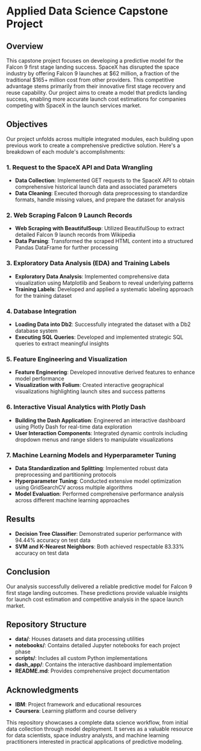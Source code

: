 # Applied Data Science Capstone Project

## Overview
This capstone project focuses on developing a predictive model for the Falcon 9 first stage landing success. SpaceX has disrupted the space industry by offering Falcon 9 launches at $62 million, a fraction of the traditional $165+ million cost from other providers. This competitive advantage stems primarily from their innovative first stage recovery and reuse capability. Our project aims to create a model that predicts landing success, enabling more accurate launch cost estimations for companies competing with SpaceX in the launch services market.

## Objectives
Our project unfolds across multiple integrated modules, each building upon previous work to create a comprehensive predictive solution. Here's a breakdown of each module's accomplishments:

### 1. Request to the SpaceX API and Data Wrangling
- **Data Collection**: Implemented GET requests to the SpaceX API to obtain comprehensive historical launch data and associated parameters
- **Data Cleaning**: Executed thorough data preprocessing to standardize formats, handle missing values, and prepare the dataset for analysis

### 2. Web Scraping Falcon 9 Launch Records
- **Web Scraping with BeautifulSoup**: Utilized BeautifulSoup to extract detailed Falcon 9 launch records from Wikipedia
- **Data Parsing**: Transformed the scraped HTML content into a structured Pandas DataFrame for further processing

### 3. Exploratory Data Analysis (EDA) and Training Labels
- **Exploratory Data Analysis**: Implemented comprehensive data visualization using Matplotlib and Seaborn to reveal underlying patterns
- **Training Labels**: Developed and applied a systematic labeling approach for the training dataset

### 4. Database Integration
- **Loading Data into Db2**: Successfully integrated the dataset with a Db2 database system
- **Executing SQL Queries**: Developed and implemented strategic SQL queries to extract meaningful insights

### 5. Feature Engineering and Visualization
- **Feature Engineering**: Developed innovative derived features to enhance model performance
- **Visualization with Folium**: Created interactive geographical visualizations highlighting launch sites and success patterns

### 6. Interactive Visual Analytics with Plotly Dash
- **Building the Dash Application**: Engineered an interactive dashboard using Plotly Dash for real-time data exploration
- **User Interaction Components**: Integrated dynamic controls including dropdown menus and range sliders to manipulate visualizations

### 7. Machine Learning Models and Hyperparameter Tuning
- **Data Standardization and Splitting**: Implemented robust data preprocessing and partitioning protocols
- **Hyperparameter Tuning**: Conducted extensive model optimization using GridSearchCV across multiple algorithms
- **Model Evaluation**: Performed comprehensive performance analysis across different machine learning approaches

## Results
- **Decision Tree Classifier**: Demonstrated superior performance with 94.44% accuracy on test data
- **SVM and K-Nearest Neighbors**: Both achieved respectable 83.33% accuracy on test data

## Conclusion
Our analysis successfully delivered a reliable predictive model for Falcon 9 first stage landing outcomes. These predictions provide valuable insights for launch cost estimation and competitive analysis in the space launch market.

## Repository Structure
- **data/**: Houses datasets and data processing utilities
- **notebooks/**: Contains detailed Jupyter notebooks for each project phase
- **scripts/**: Includes all custom Python implementations
- **dash_app/**: Contains the interactive dashboard implementation
- **README.md**: Provides comprehensive project documentation

## Acknowledgments
- **IBM**: Project framework and educational resources
- **Coursera**: Learning platform and course delivery

This repository showcases a complete data science workflow, from initial data collection through model deployment. It serves as a valuable resource for data scientists, space industry analysts, and machine learning practitioners interested in practical applications of predictive modeling.